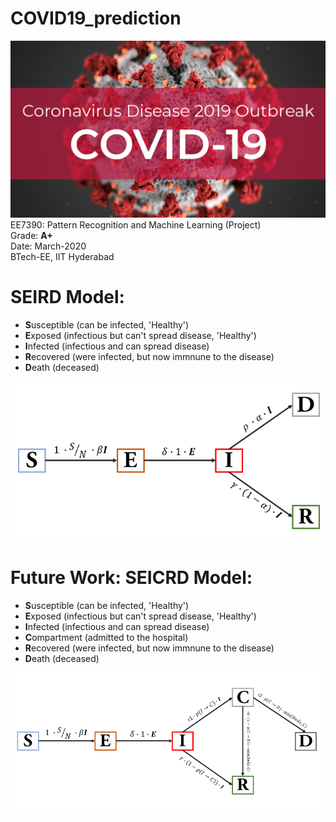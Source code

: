 # COVID19_prediction
![My Image](covid-19.png)   
EE7390: Pattern Recognition and Machine Learning (Project)   
Grade: **A+**   
Date: March-2020     
BTech-EE, IIT Hyderabad   

# SEIRD  Model:
* **S**usceptible (can be infected, 'Healthy')
* **E**xposed (infectious but can't spread disease, 'Healthy')
* **I**nfected (infectious and can spread disease)
* **R**ecovered (were infected, but now immnune to the disease)
* **D**eath (deceased)

![My Image](SIRD_model.png)    

# Future Work: SEICRD  Model:
* **S**usceptible (can be infected, 'Healthy')
* **E**xposed (infectious but can't spread disease, 'Healthy')
* **I**nfected (infectious and can spread disease)
* **C**ompartment (admitted to the hospital)
* **R**ecovered (were infected, but now immnune to the disease)
* **D**eath (deceased)

![My Image](SEICRD.png)   
